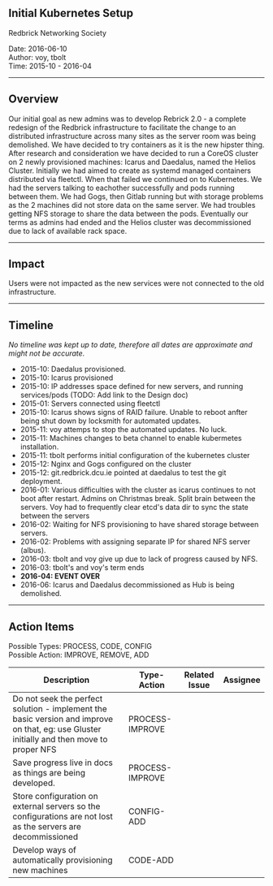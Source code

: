 Initial Kubernetes Setup
---
Redbrick Networking Society

Date:   2016-06-10  
Author: voy, tbolt  
Time:   2015-10 - 2016-04

---

## Overview
Our initial goal as new admins was to develop Rebrick 2.0 - a complete redesign
of the Redbrick infrastructure to facilitate the change to an distributed
infrastructure across many sites as the server room was being demolished. We
have decided to try containers as it is the new hipster thing. After research
and consideration we have decided to run a CoreOS cluster on 2 newly
provisioned machines: Icarus and Daedalus, named the Helios Cluster. Initially
we had aimed to create as systemd managed containers distributed via fleetctl.
When that failed we continued on to Kubernetes. We had the servers talking to
eachother successfully and pods running between them. We had Gogs, then Gitlab
running but with storage problems as the 2 machines did not store data on the
same server. We had troubles getting NFS storage to share the data between the
pods. Eventually our terms as admins had ended and the Helios cluster was
decommissioned due to lack of available rack space.

---

## Impact
Users were not impacted as the new services were not connected to the old
infrastructure.

---

## Timeline
*No timeline was kept up to date, therefore all dates are approximate and might
not be accurate.*

* 2015-10: Daedalus provisioned.
* 2015-10: Icarus provisioned
* 2015-10: IP addresses space defined for new servers, and running
           services/pods (TODO: Add link to the Design doc)
* 2015-01: Servers connected using fleetctl
* 2015-10: Icarus shows signs of RAID failure. Unable to reboot anfter being
           shut down by locksmith for automated updates.
* 2015-11: voy attemps to stop the automated updates. No luck.
* 2015-11: Machines changes to beta channel to enable kubermetes installation.
* 2015-11: tbolt performs initial configuration of the kubernetes cluster
* 2015-12: Nginx and Gogs configured on the cluster
* 2015-12: git.redbrick.dcu.ie pointed at daedalus to test the git deployment.
* 2016-01: Various difficulties with the cluster as icarus continues to not
           boot after restart. Admins on Christmas break. Split brain between
           the servers. Voy had to frequently clear etcd's data dir to sync the
           state between the servers
* 2016-02: Waiting for NFS provisioning to have shared storage between servers.
* 2016-02: Problems with assigning separate IP for shared NFS server (albus).
* 2016-03: tbolt and voy give up due to lack of progress caused by NFS.
* 2016-03: tbolt's and voy's term ends
* __2016-04: EVENT OVER__
* 2016-06: Icarus and Daedalus decommissioned as Hub is being demolished.

---

## Action Items
Possible Types: PROCESS, CODE, CONFIG  
Possible Action: IMPROVE, REMOVE, ADD

| Description | Type-Action | Related Issue | Assignee |
| ----------- | ----------- | ------------- | -------- |
| Do not seek the perfect solution - implement the basic version and improve on that, eg: use Gluster initially and then move to proper NFS | PROCESS-IMPROVE | | |
| Save progress live in docs as things are being developed. | PROCESS-IMPROVE | | |
| Store configuration on external servers so the configurations are not lost as the servers are decommissioned | CONFIG-ADD | | |
| Develop ways of automatically provisioning new machines | CODE-ADD | | |
